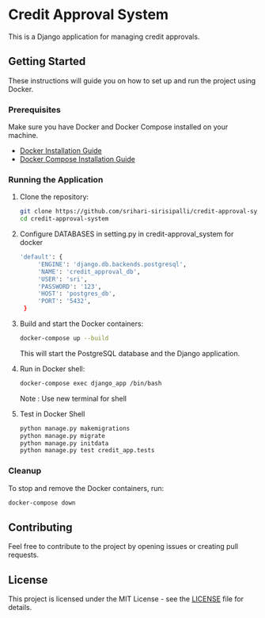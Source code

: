 
# Credit Approval System

This is a Django application for managing credit approvals.

## Getting Started

These instructions will guide you on how to set up and run the project using Docker.

### Prerequisites

Make sure you have Docker and Docker Compose installed on your machine.

- [Docker Installation Guide](https://docs.docker.com/get-docker/)
- [Docker Compose Installation Guide](https://docs.docker.com/compose/install/)

### Running the Application

1. Clone the repository:

   ```bash
   git clone https://github.com/srihari-sirisipalli/credit-approval-system.git
   cd credit-approval-system
   ```

2. Configure DATABASES in setting.py in credit-approval_system for docker
   ``` bash
   'default': {
        'ENGINE': 'django.db.backends.postgresql',
        'NAME': 'credit_approval_db',
        'USER': 'sri',
        'PASSWORD': '123',
        'HOST': 'postgres_db',
        'PORT': '5432',
    }
   ```

3. Build and start the Docker containers:

   ```bash
   docker-compose up --build
   ```

   This will start the PostgreSQL database and the Django application.



4. Run  in Docker shell:

   ```bash
   docker-compose exec django_app /bin/bash
   ```
   Note : Use new terminal for shell

5. Test in Docker Shell
    ```bash
    python manage.py makemigrations
    python manage.py migrate
    python manage.py initdata
   python manage.py test credit_app.tests
   ```


### Cleanup

To stop and remove the Docker containers, run:

```bash
docker-compose down
```

## Contributing

Feel free to contribute to the project by opening issues or creating pull requests.


## License

This project is licensed under the MIT License - see the [LICENSE](LICENSE) file for details.
